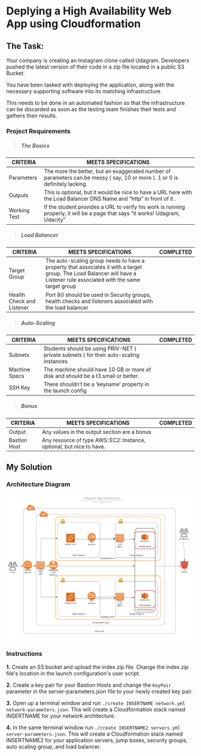 # Deplying a High Availability Web App using Cloudformation

## The Task:

Your company is creating an Instagram clone called Udagram. Developers pushed the latest version of their code in a zip file located in a public S3 Bucket.

You have been tasked with deploying the application, along with the necessary supporting software into its matching infrastructure.

This needs to be done in an automated fashion so that the infrastructure can be discarded as soon as the testing team finishes their tests and gathers their results.

### Project Requirements

> ##### The Basics

|CRITERIA|MEETS SPECIFICATIONS|
|---|---|
|Parameters| The more the better, but an exaggerated number of parameters can be messy ( say, 10 or more ). 1 or 0 is definitely lacking.|Resources|This is the mandatory section of the script, we are looking for a LoadBalancer, Launch Configuration, AutoScaling group a health check, security groups and a Listener and Target Group.|
|Outputs|This is optional, but it would be nice to have a URL here with the Load Balancer DNS Name and “http” in front of it .|
|Working Test|If the student provides a URL to verify his work is running properly, it will be a page that says “it works! Udagram, Udacity”|

> ##### Load Balancer

|CRITERIA|MEETS SPECIFICATIONS|COMPLETED|
|---|---|---|
|Target Group|The auto-scaling group needs to have a property that associates it with a target group. The Load Balancer will have a Listener rule associated with the same target group|
|Health Check and Listener|Port 80 should be used in Security groups, health checks and listeners associated with the load balancer|

> ##### Auto-Scaling

|CRITERIA|MEETS SPECIFICATIONS|COMPLETED|
|---|---|---|
|Subnets|Students should be using PRIV-NET ( private subnets ) for their auto-scaling instances|
|Machine Specs|The machine should have 10 GB or more of disk and should be a t3.small or better.|
|SSH Key|There shouldn’t be a ‘keyname’ property in the launch config|

> ##### Bonus

|CRITERIA|MEETS SPECIFICATIONS|COMPLETED|
|---|---|---|
|Output|Any values in the output section are a bonus|
|Bastion Host|Any resource of type AWS::EC2::Instance, optional, but nice to have.|


## My Solution

### Architecture Diagram

![Architecture Diagram](architecturediagram.png)

### Instructions

**1.** Create an S3 bucket and upload the index.zip file. Change the index.zip file's location in the launch configuration's user script.

**2.** Create a key pair for your Bastion Hosts and change the `KeyPair` parameter in the server-parameters.json file to your newly created key pair.

**3.** Open up a terminal window and run `./create INSERTNAME network.yml network-parameters.json`. This will create a Cloudformation stack named INSERTNAME for your network architecture.

**4.** In the same terminal window run `./create INSERTNAME2 servers.yml server-parameters.json`. This will create a Cloudformation stack named INSERTNAME2 for your application servers, jump boxes, security groups, auto scaling group, and load balancer.
